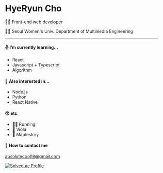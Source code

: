 # HyeRyun Cho

👩‍💻 Front-end web developer

👩‍🎓 Seoul Women's Univ. Department of Multimedia Engineering

---

#### ✌️ I’m currently learning...
 - React
 - Javascript + Typescript
 - Algorithm
 
#### 👀 Also interested in...
- Node.js
- Python
- React Native

#### 😙 etc
- 🏃‍♀️ Running
- 🎻 Viola
- 🍁 Maplestory

#### 📧 How to contact me  
absolutecool18@gmail.com

[![Solved.ac Profile](http://mazassumnida.wtf/api/v2/generate_badge?boj=batsy_22)](https://solved.ac/batsy_22/)
